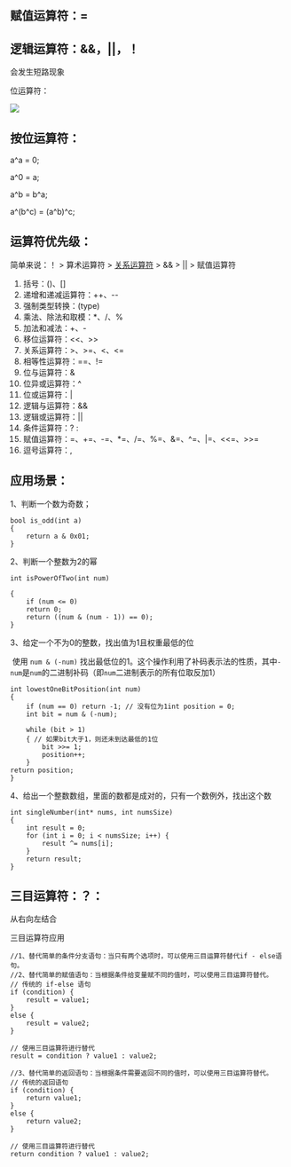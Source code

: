 ## 赋值运算符：=

## 逻辑运算符：&&，||，！

会发生短路现象

位运算符：

![](https://github.com/gengxiyang01/C-/assets/99108603/50fe05ea-63b8-4466-aeac-4c6101580629)

## 按位运算符：

a^a = 0;

a^0 = a;

a^b = b^a;

a^(b^c) = (a^b)^c;

## 运算符优先级：

简单来说：！ > 算术运算符 > [关系运算符](https://so.csdn.net/so/search?q=关系运算符&spm=1001.2101.3001.7020) > && > || > 赋值运算符

1. 括号：()、[]
2. 递增和递减运算符：++、--
3. 强制类型转换：(type)
4. 乘法、除法和取模：*、/、%
5. 加法和减法：+、-
6. 移位运算符：<<、>>
7. 关系运算符：>、>=、<、<=
8. 相等性运算符：==、!=
9. 位与运算符：&
10. 位异或运算符：^
11. 位或运算符：|
12. 逻辑与运算符：&&
13. 逻辑或运算符：||
14. 条件运算符：? :
15. 赋值运算符：=、+=、-=、*=、/=、%=、&=、^=、|=、<<=、>>=
16. 逗号运算符：,

## 应用场景：

1、判断一个数为奇数；



```
bool is_odd(int a)
{
	return a & 0x01;
}
```

2、判断一个整数为2的幂



```
int isPowerOfTwo(int num) 

{
	if (num <= 0)
	return 0;
	return ((num & (num - 1)) == 0);
}
```

3、给定一个不为0的整数，找出值为1且权重最低的位

​	使用 `num & (-num)` 找出最低位的1。这个操作利用了补码表示法的性质，其中`-num`是`num`的二进制补码（即`num`二进制表示的所有位取反加1）



    int lowestOneBitPosition(int num) 
    {
        if (num == 0) return -1; // 没有位为1int position = 0;
    	int bit = num & (-num);
    
    	while (bit > 1) 
    	{ // 如果bit大于1，则还未到达最低的1位
        	bit >>= 1;
        	position++;
    	}
    return position;
    }
4、给出一个整数数组，里面的数都是成对的，只有一个数例外，找出这个数

```
int singleNumber(int* nums, int numsSize) 
{
    int result = 0;
    for (int i = 0; i < numsSize; i++) {
        result ^= nums[i];
    }
    return result;
}
```

## 三目运算符：？：

从右向左结合

三目运算符应用

```
//1、替代简单的条件分支语句：当只有两个选项时，可以使用三目运算符替代if - else语句。
//2、替代简单的赋值语句：当根据条件给变量赋不同的值时，可以使用三目运算符替代。
// 传统的 if-else 语句
if (condition) {
    result = value1;
}
else {
    result = value2;
}

// 使用三目运算符进行替代
result = condition ? value1 : value2;

//3、替代简单的返回语句：当根据条件需要返回不同的值时，可以使用三目运算符替代。
// 传统的返回语句
if (condition) {
    return value1;
}
else {
    return value2;
}

// 使用三目运算符进行替代
return condition ? value1 : value2;
```

